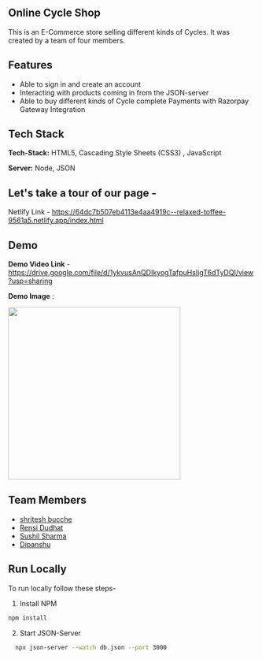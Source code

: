 ## Online Cycle Shop

  This is an E-Commerce store selling different kinds of Cycles.
It was created by a team of four members.

## Features

- Able to sign in and create an account
- Interacting with products coming in from the JSON-server
- Able to buy different kinds of Cycle complete Payments with Razorpay Gateway Integration

 ## Tech Stack

   **Tech-Stack:** HTML5, Cascading Style Sheets (CSS3) , JavaScript

   **Server:** Node, JSON

   ## Let's take a tour of our page - 

Netlify Link - https://64dc7b507eb4113e4aa4919c--relaxed-toffee-9561a5.netlify.app/index.html

   ## Demo 
  **Demo Video Link** -  https://drive.google.com/file/d/1ykvusAnQDIkyogTafpuHsIigT6dTyDQI/view?usp=sharing

 **Demo Image** :



 <img src="https://github.com/Rensi2411/cycle-shop/assets/135948073/ebba08f5-b90a-4652-997f-edcaf400b6f6" width ="350" margin-left = "300"   />
        
  





## Team Members

- [shritesh bucche](https://github.com/sbucche)
- [Rensi Dudhat](https://github.com/Rensi2411)
- [Sushil Sharma](https://github.com/Sushil1603)
- [Dipanshu ](https://github.com/Dipanshu-verma)



 ## Run Locally

To run locally follow these steps- 
1. Install NPM 
```bash
npm install
```

2.  Start JSON-Server

```bash
  npx json-server --watch db.json --port 3000
```

